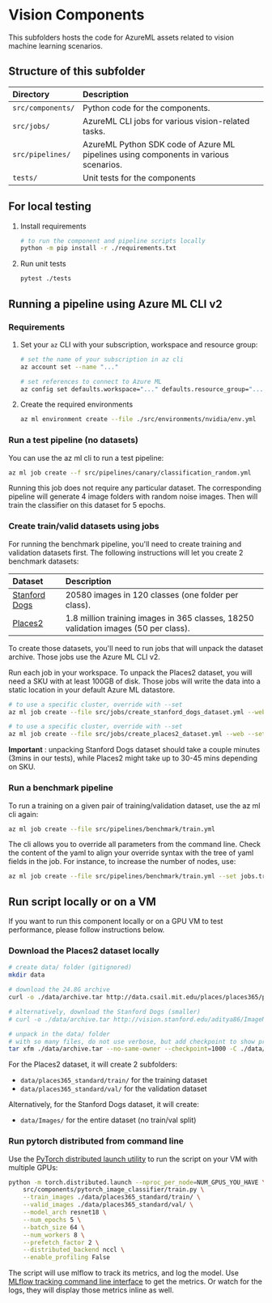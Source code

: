 # Vision Components

This subfolders hosts the code for AzureML assets related to vision machine learning scenarios.

## Structure of this subfolder

| Directory         | Description                                                                          |
|:------------------|:-------------------------------------------------------------------------------------|
| `src/components/` | Python code for the components.                                                      |
| `src/jobs/`       | AzureML CLI jobs for various vision-related tasks.                                   |
| `src/pipelines/`  | AzureML Python SDK code of Azure ML pipelines using components in various scenarios. |
| `tests/`          | Unit tests for the components                                                        |

## For local testing

1. Install requirements

    ```bash
    # to run the component and pipeline scripts locally
    python -m pip install -r ./requirements.txt
    ```

2. Run unit tests

    ```bash
    pytest ./tests
    ```

## Running a pipeline using Azure ML CLI v2

### Requirements

1. Set your `az` CLI with your subscription, workspace and resource group:

    ```bash
    # set the name of your subscription in az cli
    az account set --name "..."

    # set references to connect to Azure ML
    az config set defaults.workspace="..." defaults.resource_group="..."
    ```

2. Create the required environments

    ```bash
    az ml environment create --file ./src/environments/nvidia/env.yml
    ```

### Run a test pipeline (no datasets)

You can use the az ml cli to run a test pipeline:

```bash
az ml job create --f src/pipelines/canary/classification_random.yml
```

Running this job does not require any particular dataset. The corresponding pipeline will generate 4 image folders with random noise images. Then will train the classifier on this dataset for 5 epochs.


### Create train/valid datasets using jobs

For running the benchmark pipeline, you'll need to create training and validation datasets first. The following instructions will let you create 2 benchmark datasets:

| Dataset                                                            | Description                                                                         |
|:-------------------------------------------------------------------|:------------------------------------------------------------------------------------|
| [Stanford Dogs](http://vision.stanford.edu/aditya86/ImageNetDogs/) | 20580 images in 120 classes (one folder per class).                                 |
| [Places2](http://places2.csail.mit.edu/download.html)              | 1.8 million training images in 365 classes, 18250 validation images (50 per class). |

To create those datasets, you'll need to run jobs that will unpack the dataset archive. Those jobs use the Azure ML CLI v2.

Run each job in your workspace. To unpack the Places2 dataset, you will need a SKU with at least 100GB of disk. Those jobs will write the data into a static location in your default Azure ML datastore.

```bash
# to use a specific cluster, override with --set
az ml job create --file src/jobs/create_stanford_dogs_dataset.yml --web

# to use a specific cluster, override with --set
az ml job create --file src/jobs/create_places2_dataset.yml --web --set compute="cpu-cluster-d12"
```

**Important** : unpacking Stanford Dogs dataset should take a couple minutes (3mins in our tests), while Places2 might take up to 30-45 mins depending on SKU.

### Run a benchmark pipeline

To run a training on a given pair of training/validation dataset, use the az ml cli again:

```bash
az ml job create --file src/pipelines/benchmark/train.yml
```

The cli allows you to override all parameters from the command line. Check the content of the yaml to align your override syntax with the tree of yaml fields in the job. For instance, to increase the number of nodes, use:

```bash
az ml job create --file src/pipelines/benchmark/train.yml --set jobs.train.resources.instance_count=2
```

## Run script locally or on a VM

If you want to run this component locally or on a GPU VM to test performance, please follow instructions below.

### Download the Places2 dataset locally

```bash
# create data/ folder (gitignored)
mkdir data

# download the 24.8G archive
curl -o ./data/archive.tar http://data.csail.mit.edu/places/places365/places365standard_easyformat.tar

# alternatively, download the Stanford Dogs (smaller)
# curl -o ./data/archive.tar http://vision.stanford.edu/aditya86/ImageNetDogs/images.tar

# unpack in the data/ folder
# with so many files, do not use verbose, but add checkpoint to show progress
tar xfm ./data/archive.tar --no-same-owner --checkpoint=1000 -C ./data/
```

For the Places2 dataset, it will create 2 subfolders:
- `data/places365_standard/train/` for the training dataset
- `data/places365_standard/val/` for the validation dataset

Alternatively, for the Stanford Dogs dataset, it will create:
- `data/Images/` for the entire dataset (no train/val split)

### Run pytorch distributed from command line

Use the [PyTorch distributed launch utility](https://pytorch.org/docs/stable/distributed.html#launch-utility) to run the script on your VM with multiple GPUs:

```bash
python -m torch.distributed.launch --nproc_per_node=NUM_GPUS_YOU_HAVE \
    src/components/pytorch_image_classifier/train.py \
    --train_images ./data/places365_standard/train/ \
    --valid_images ./data/places365_standard/val/ \
    --model_arch resnet18 \
    --num_epochs 5 \
    --batch_size 64 \
    --num_workers 8 \
    --prefetch_factor 2 \
    --distributed_backend nccl \
    --enable_profiling False
```

The script will use mlflow to track its metrics, and log the model. Use [MLflow tracking command line interface](https://mlflow.org/docs/latest/tracking.html) to get the metrics. Or watch for the logs, they will display those metrics inline as well.
